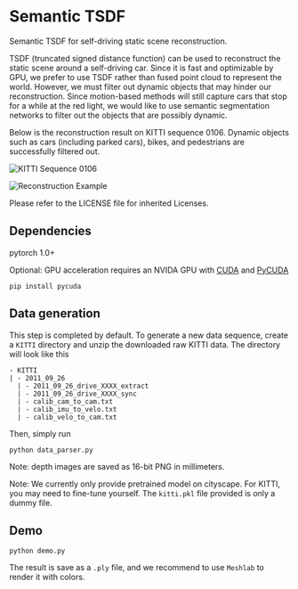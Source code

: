 # Semantic TSDF

Semantic TSDF for self-driving static scene reconstruction.

TSDF (truncated signed distance function) can be used to reconstruct the static scene around a self-driving car. Since it is fast and optimizable by GPU, we prefer to use TSDF rather than fused point cloud to represent the world. However, we must filter out dynamic objects that may hinder our reconstruction. Since motion-based methods will still capture cars that stop for a while at the red light, we would like to use semantic segmentation networks to filter out the objects that are possibly dynamic.

Below is the reconstruction result on KITTI sequence 0106. Dynamic objects such as cars (including parked cars), bikes, and pedestrians are successfully filtered out. 

![KITTI Sequence 0106](examples/0106_color.gif)

![Reconstruction Example](examples/0106_tsdf.gif)

Please refer to the LICENSE file for inherited Licenses.

## Dependencies

pytorch 1.0+

Optional: GPU acceleration requires an NVIDA GPU with [CUDA](https://developer.nvidia.com/cuda-downloads) and [PyCUDA](https://developer.nvidia.com/pycuda)

```shell
pip install pycuda
```

## Data generation

This step is completed by default. To generate a new data sequence, create a `KITTI` directory and unzip the downloaded raw KITTI data. The directory will look like this

```text
- KITTI
| - 2011_09_26
  | - 2011_09_26_drive_XXXX_extract
  | - 2011_09_26_drive_XXXX_sync
  | - calib_cam_to_cam.txt
  | - calib_imu_to_velo.txt
  | - calib_velo_to_cam.txt
```

Then, simply run

```shell
python data_parser.py
```

Note: depth images are saved as 16-bit PNG in millimeters.

Note: We currently only provide pretrained model on cityscape. For KITTI, you may need to fine-tune yourself. The `kitti.pkl` file provided is only a dummy file.

## Demo

```shell
python demo.py
```

The result is save as a `.ply` file, and we recommend to use `Meshlab` to render it with colors.
